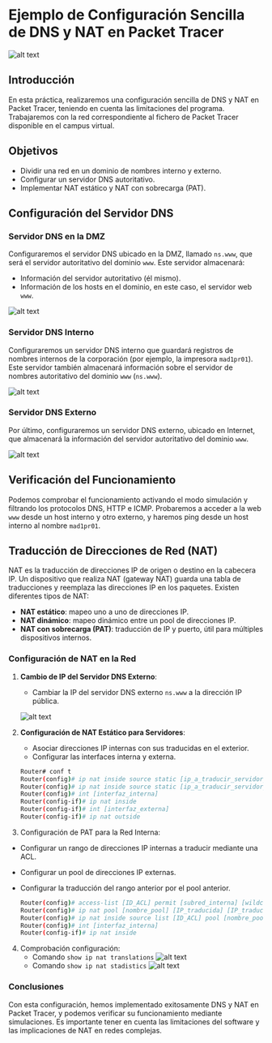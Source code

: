 # Ejemplo de Configuración Sencilla de DNS y NAT en Packet Tracer
![alt text](image-4.png)
## Introducción

En esta práctica, realizaremos una configuración sencilla de DNS y NAT en Packet Tracer, teniendo en cuenta las limitaciones del programa. Trabajaremos con la red correspondiente al fichero de Packet Tracer disponible en el campus virtual.

## Objetivos

- Dividir una red en un dominio de nombres interno y externo.
- Configurar un servidor DNS autoritativo.
- Implementar NAT estático y NAT con sobrecarga (PAT).

## Configuración del Servidor DNS

### Servidor DNS en la DMZ

Configuraremos el servidor DNS ubicado en la DMZ, llamado `ns.www`, que será el servidor autoritativo del dominio `www`. Este servidor almacenará:

- Información del servidor autoritativo (él mismo).
- Información de los hosts en el dominio, en este caso, el servidor web `www`.

![alt text](image-5.png)

### Servidor DNS Interno

Configuraremos un servidor DNS interno que guardará registros de nombres internos de la corporación (por ejemplo, la impresora `mad1pr01`). Este servidor también almacenará información sobre el servidor de nombres autoritativo del dominio `www` (`ns.www`).

![alt text](image-6.png)

### Servidor DNS Externo

Por último, configuraremos un servidor DNS externo, ubicado en Internet, que almacenará la información del servidor autoritativo del dominio `www`.

![alt text](image-7.png)

## Verificación del Funcionamiento

Podemos comprobar el funcionamiento activando el modo simulación y filtrando los protocolos DNS, HTTP e ICMP. Probaremos a acceder a la web `www` desde un host interno y otro externo, y haremos ping desde un host interno al nombre `mad1pr01`.

## Traducción de Direcciones de Red (NAT)

NAT es la traducción de direcciones IP de origen o destino en la cabecera IP. Un dispositivo que realiza NAT (gateway NAT) guarda una tabla de traducciones y reemplaza las direcciones IP en los paquetes. Existen diferentes tipos de NAT:

- **NAT estático**: mapeo uno a uno de direcciones IP.
- **NAT dinámico**: mapeo dinámico entre un pool de direcciones IP.
- **NAT con sobrecarga (PAT)**: traducción de IP y puerto, útil para múltiples dispositivos internos.

### Configuración de NAT en la Red

1. **Cambio de IP del Servidor DNS Externo**:
   - Cambiar la IP del servidor DNS externo `ns.www` a la dirección IP pública.

   ![alt text](image-8.png)

2. **Configuración de NAT Estático para Servidores**:
   - Asociar direcciones IP internas con sus traducidas en el exterior.
   - Configurar las interfaces interna y externa.

   ```bash
   Router# conf t
   Router(config)# ip nat inside source static [ip_a_traducir_servidor_Web] [ip_traducida_servidor_Web]
   Router(config)# ip nat inside source static [ip_a_traducir_servidor_DNS] [ip_traducida_servidor_DNS]
   Router(config)# int [interfaz_interna]
   Router(config-if)# ip nat inside
   Router(config-if)# int [interfaz_externa]
   Router(config-if)# ip nat outside
    ```

3. Configuración de PAT para la Red Interna:
- Configurar un rango de direcciones IP internas a traducir mediante una ACL.
- Configurar un pool de direcciones IP externas.
- Configurar la traducción del rango anterior por el pool anterior.

    ```bash
    Router(config)# access-list [ID_ACL] permit [subred_interna] [wildcard_mask]
    Router(config)# ip nat pool [nombre_pool] [IP_traducida] [IP_traducida] netmask [máscara]
    Router(config)# ip nat inside source list [ID_ACL] pool [nombre_pool] overload
    Router(config)# int [interfaz_interna]
    Router(config-if)# ip nat inside
    ```
4. Comprobación configuración:
    - Comando `show ip nat translations`
    ![alt text](image-10.png)
    - Comando `show ip nat stadistics`
    ![alt text](image-9.png)
### Conclusiones
Con esta configuración, hemos implementado exitosamente DNS y NAT en Packet Tracer, y podemos verificar su funcionamiento mediante simulaciones. Es importante tener en cuenta las limitaciones del software y las implicaciones de NAT en redes complejas.